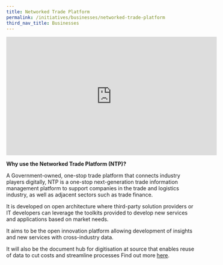 ```yaml
---
title: Networked Trade Platform
permalink: /initiatives/businesses/networked-trade-platform
third_nav_title: Businesses
---
```

<iframe width="560" height="315" src="https://www.youtube.com/embed/IqsHu3rK7p8" frameborder="0" allow="accelerometer; autoplay; clipboard-write; encrypted-media; gyroscope; picture-in-picture" allowfullscreen></iframe>


**Why use the Networked Trade Platform (NTP)?**

A Government-owned, one-stop trade platform that connects industry players digitally, NTP is a one-stop next-generation trade information management platform to support companies in the trade and logistics industry, as well as adjacent sectors such as trade finance.

It is developed on open architecture where third-party solution providers or IT developers can leverage the toolkits provided to develop new services and applications based on market needs.

It aims to be the open innovation platform allowing development of insights and new services with cross-industry data.

It will also be the document hub for digitisation at source that enables reuse of data to cut costs and streamline processes Find out more  [here](https://www.ntp.gov.sg/home/?TYPE=login).